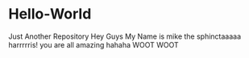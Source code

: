 # Hello-World
Just Another Repository
Hey Guys My Name is mike the sphinctaaaaa harrrrris! 
you are all amazing hahaha
WOOT WOOT
